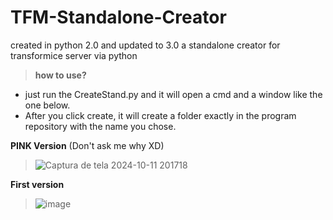 # TFM-Standalone-Creator
created in python 2.0 and updated to 3.0 a standalone creator for transformice server via python

>**how to use?**

- just run the CreateStand.py and it will open a cmd and a window like the one below.
- After you click create, it will create a folder exactly in the program repository with the name you chose.


**PINK Version** (Don't ask me why XD)





>![Captura de tela 2024-10-11 201718](https://github.com/user-attachments/assets/b8b4bcb2-c9cb-4027-9ac0-8e808c64222c)


**First version**



>![image](https://github.com/user-attachments/assets/20d7e960-c53d-4717-bca6-4b8f1e532165)

